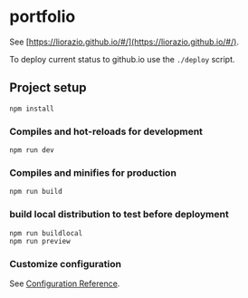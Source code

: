 # portfolio
See [https://liorazio.github.io/#/](https://liorazio.github.io/#/).

To deploy current status to github.io use the `./deploy` script.

## Project setup

```
npm install
```

### Compiles and hot-reloads for development

```
npm run dev
```

### Compiles and minifies for production

```
npm run build
```

### build local distribution to test before deployment

```
npm run buildlocal
npm run preview
```

### Customize configuration

See [Configuration Reference](https://cli.vuejs.org/config/).
